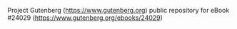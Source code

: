 Project Gutenberg (https://www.gutenberg.org) public repository for eBook #24029 (https://www.gutenberg.org/ebooks/24029)
